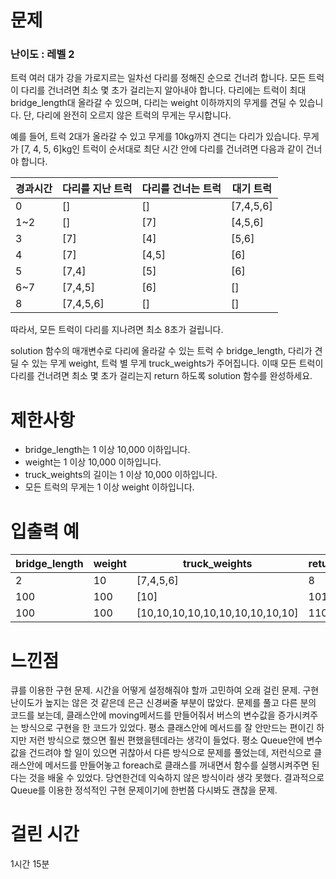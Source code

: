 # 문제

### 난이도 : 레벨 2

트럭 여러 대가 강을 가로지르는 일차선 다리를 정해진 순으로 건너려 합니다. 모든 트럭이 다리를 건너려면 최소 몇 초가 걸리는지 알아내야 합니다. 다리에는 트럭이 최대 bridge_length대 올라갈 수 있으며, 다리는 weight 이하까지의 무게를 견딜 수 있습니다. 단, 다리에 완전히 오르지 않은 트럭의 무게는 무시합니다.

예를 들어, 트럭 2대가 올라갈 수 있고 무게를 10kg까지 견디는 다리가 있습니다. 무게가 [7, 4, 5, 6]kg인 트럭이 순서대로 최단 시간 안에 다리를 건너려면 다음과 같이 건너야 합니다.

| 경과시간 | 다리를 지난 트럭 | 다리를 건너는 트럭 | 대기 트럭 |
| -------- | ---------------- | ------------------ | --------- |
| 0        | []               | []                 | [7,4,5,6] |
| 1~2      | []               | [7]                | [4,5,6]   |
| 3        | [7]              | [4]                | [5,6]     |
| 4        | [7]              | [4,5]              | [6]       |
| 5        | [7,4]            | [5]                | [6]       |
| 6~7      | [7,4,5]          | [6]                | []        |
| 8        | [7,4,5,6]        | []                 | []        |

따라서, 모든 트럭이 다리를 지나려면 최소 8초가 걸립니다.

solution 함수의 매개변수로 다리에 올라갈 수 있는 트럭 수 bridge_length, 다리가 견딜 수 있는 무게 weight, 트럭 별 무게 truck_weights가 주어집니다. 이때 모든 트럭이 다리를 건너려면 최소 몇 초가 걸리는지 return 하도록 solution 함수를 완성하세요.

# 제한사항

- bridge_length는 1 이상 10,000 이하입니다.
- weight는 1 이상 10,000 이하입니다.
- truck_weights의 길이는 1 이상 10,000 이하입니다.
- 모든 트럭의 무게는 1 이상 weight 이하입니다.

# 입출력 예

| bridge_length | weight | truck_weights                   | return |
| ------------- | ------ | ------------------------------- | ------ |
| 2             | 10     | [7,4,5,6]                       | 8      |
| 100           | 100    | [10]                            | 101    |
| 100           | 100    | [10,10,10,10,10,10,10,10,10,10] | 110    |

# 느낀점

큐를 이용한 구현 문제. 시간을 어떻게 설정해줘야 할까 고민하여 오래 걸린 문제. 구현 난이도가 높지는 않은 것 같은데 은근 신경써줄 부분이 많았다. 문제를 풀고 다른 분의 코드를 보는데, 클래스안에 moving메서드를 만들어줘서 버스의 변수값을 증가시켜주는 방식으로 구현을 한 코드가 있었다. 평소 클래스안에 메서드를 잘 안만드는 편이긴 하지만 저런 방식으로 했으면 훨씬 편했을텐데라는 생각이 들었다. 평소 Queue안에 변수값을 건드려야 할 일이 있으면 귀찮아서 다른 방식으로 문제를 풀었는데, 저런식으로 클래스안에 메서드를 만들어놓고 foreach로 클래스를 꺼내면서 함수를 실행시켜주면 된다는 것을 배울 수 있었다. 당연한건데 익숙하지 않은 방식이라 생각 못했다. 결과적으로 Queue를 이용한 정석적인 구현 문제이기에 한번쯤 다시봐도 괜찮을 문제.

# 걸린 시간

1시간 15분
